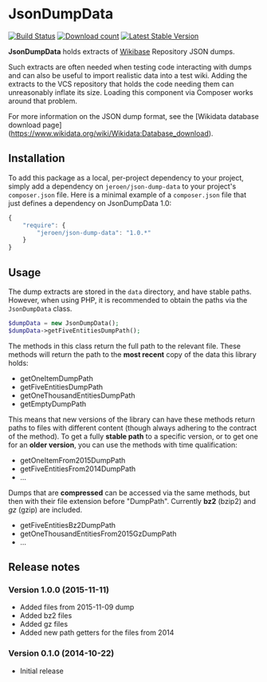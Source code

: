# JsonDumpData

[![Build Status](https://secure.travis-ci.org/JeroenDeDauw/JsonDumpData.png?branch=master)](http://travis-ci.org/JeroenDeDauw/JsonDumpData)
[![Download count](https://poser.pugx.org/jeroen/json-dump-data/d/total.png)](https://packagist.org/packages/jeroen/json-dump-data)
[![Latest Stable Version](https://poser.pugx.org/jeroen/json-dump-data/version.png)](https://packagist.org/packages/jeroen/json-dump-data)


**JsonDumpData** holds extracts of [Wikibase](http://wikiba.se/) Repository JSON dumps.
 
Such extracts are often needed when testing code interacting with dumps and can also
be useful to import realistic data into a test wiki. Adding the extracts to the VCS repository
that holds the code needing them can unreasonably inflate its size. Loading this component
via Composer works around that problem.

For more information on the JSON dump format, see the [Wikidata database download page]
(https://www.wikidata.org/wiki/Wikidata:Database_download).

## Installation

To add this package as a local, per-project dependency to your project, simply add a
dependency on `jeroen/json-dump-data` to your project's `composer.json` file.
Here is a minimal example of a `composer.json` file that just defines a dependency on
JsonDumpData 1.0:

```js
{
    "require": {
        "jeroen/json-dump-data": "1.0.*"
    }
}
```

## Usage

The dump extracts are stored in the `data` directory, and have stable paths. However, when using
PHP, it is recommended to obtain the paths via the `JsonDumpData` class.

```php
$dumpData = new JsonDumpData();
$dumpData->getFiveEntitiesDumpPath();
```

The methods in this class return the full path to the relevant file. These methods will return
the path to the **most recent** copy of the data this library holds:

* getOneItemDumpPath
* getFiveEntitiesDumpPath
* getOneThousandEntitiesDumpPath
* getEmptyDumpPath

This means that new versions of the library can have these methods return paths to files with
different content (though always adhering to the contract of the method). To get a fully **stable
path** to a specific version, or to get one for an **older version**, you can use the methods with time
qualification:

* getOneItemFrom2015DumpPath
* getFiveEntitiesFrom2014DumpPath
* ...

Dumps that are **compressed** can be accessed via the same methods, but then with their file extension
before "DumpPath". Currently **bz2** (bzip2) and *gz* (gzip) are included.

 * getFiveEntitiesBz2DumpPath
 * getOneThousandEntitiesFrom2015GzDumpPath
 * ...

## Release notes

### Version 1.0.0 (2015-11-11)

* Added files from 2015-11-09 dump
* Added bz2 files
* Added gz files
* Added new path getters for the files from 2014

### Version 0.1.0 (2014-10-22)

* Initial release